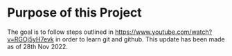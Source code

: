 # Purpose of this Project

The goal is to follow steps outlined in https://www.youtube.com/watch?v=RGOj5yH7evk in order to learn git and github.
This update has been made as of 28th Nov 2022.
